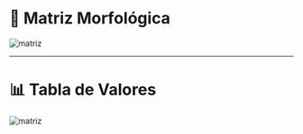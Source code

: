 # 🧩 Matriz Morfológica

![matriz](../imagenes/matriz_morfologica.jpg)

---
# 📊 Tabla de Valores

![matriz](../imagenes/TABLA.png)

